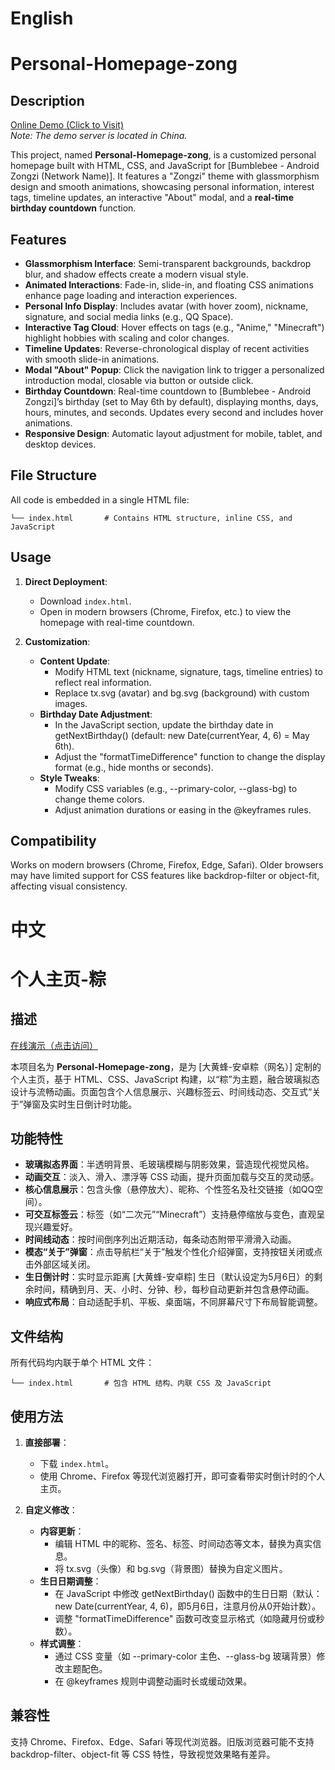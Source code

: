 # English  

# Personal-Homepage-zong  


## Description  
[Online Demo (Click to Visit)](https://www.rockaz.top/banburubi/)  
*Note: The demo server is located in China.*  

This project, named **Personal-Homepage-zong**, is a customized personal homepage built with HTML, CSS, and JavaScript for [Bumblebee - Android Zongzi (Network Name)]. It features a "Zongzi" theme with glassmorphism design and smooth animations, showcasing personal information, interest tags, timeline updates, an interactive "About" modal, and a **real-time birthday countdown** function.  


## Features  
- **Glassmorphism Interface**: Semi-transparent backgrounds, backdrop blur, and shadow effects create a modern visual style.  
- **Animated Interactions**: Fade-in, slide-in, and floating CSS animations enhance page loading and interaction experiences.  
- **Personal Info Display**: Includes avatar (with hover zoom), nickname, signature, and social media links (e.g., QQ Space).  
- **Interactive Tag Cloud**: Hover effects on tags (e.g., "Anime," "Minecraft") highlight hobbies with scaling and color changes.  
- **Timeline Updates**: Reverse-chronological display of recent activities with smooth slide-in animations.  
- **Modal "About" Popup**: Click the navigation link to trigger a personalized introduction modal, closable via button or outside click.  
- **Birthday Countdown**: Real-time countdown to [Bumblebee - Android Zongzi]’s birthday (set to May 6th by default), displaying months, days, hours, minutes, and seconds. Updates every second and includes hover animations.  
- **Responsive Design**: Automatic layout adjustment for mobile, tablet, and desktop devices.  


## File Structure  
All code is embedded in a single HTML file:  
```  
└── index.html       # Contains HTML structure, inline CSS, and JavaScript  
```  


## Usage  
1. **Direct Deployment**:  
   - Download `index.html`.  
   - Open in modern browsers (Chrome, Firefox, etc.) to view the homepage with real-time countdown.  

2. **Customization**:  
   - **Content Update**:  
     - Modify HTML text (nickname, signature, tags, timeline entries) to reflect real information.  
     - Replace tx.svg (avatar) and bg.svg (background) with custom images.  
   - **Birthday Date Adjustment**:  
     - In the JavaScript section, update the birthday date in getNextBirthday() (default: new Date(currentYear, 4, 6) = May 6th).  
     - Adjust the "formatTimeDifference" function to change the display format (e.g., hide months or seconds).  
   - **Style Tweaks**:  
     - Modify CSS variables (e.g., --primary-color, --glass-bg) to change theme colors.  
     - Adjust animation durations or easing in the @keyframes rules.  


## Compatibility  
Works on modern browsers (Chrome, Firefox, Edge, Safari). Older browsers may have limited support for CSS features like backdrop-filter or object-fit, affecting visual consistency.  


# 中文  

# 个人主页-粽  


## 描述  
[在线演示（点击访问）](https://www.rockaz.top/banburubi/)   

本项目名为 **Personal-Homepage-zong**，是为 [大黄蜂-安卓粽（网名）] 定制的个人主页，基于 HTML、CSS、JavaScript 构建，以“粽”为主题，融合玻璃拟态设计与流畅动画。页面包含个人信息展示、兴趣标签云、时间线动态、交互式“关于”弹窗及实时生日倒计时功能。  


## 功能特性  
- **玻璃拟态界面**：半透明背景、毛玻璃模糊与阴影效果，营造现代视觉风格。  
- **动画交互**：淡入、滑入、漂浮等 CSS 动画，提升页面加载与交互的灵动感。  
- **核心信息展示**：包含头像（悬停放大）、昵称、个性签名及社交链接（如QQ空间）。  
- **可交互标签云**：标签（如“二次元”“Minecraft”）支持悬停缩放与变色，直观呈现兴趣爱好。  
- **时间线动态**：按时间倒序列出近期活动，每条动态附带平滑滑入动画。  
- **模态“关于”弹窗**：点击导航栏“关于”触发个性化介绍弹窗，支持按钮关闭或点击外部区域关闭。  
- **生日倒计时**：实时显示距离 [大黄蜂-安卓粽] 生日（默认设定为5月6日）的剩余时间，精确到月、天、小时、分钟、秒，每秒自动更新并包含悬停动画。  
- **响应式布局**：自动适配手机、平板、桌面端，不同屏幕尺寸下布局智能调整。  


## 文件结构  
所有代码均内联于单个 HTML 文件：  
```  
└── index.html       # 包含 HTML 结构、内联 CSS 及 JavaScript
```  


## 使用方法  
1. **直接部署**：  
   - 下载 `index.html`。  
   - 使用 Chrome、Firefox 等现代浏览器打开，即可查看带实时倒计时的个人主页。  

2. **自定义修改**：  
   - **内容更新**：  
     - 编辑 HTML 中的昵称、签名、标签、时间动态等文本，替换为真实信息。  
     - 将 tx.svg（头像）和 bg.svg（背景图）替换为自定义图片。  
   - **生日日期调整**：  
     - 在 JavaScript 中修改 getNextBirthday() 函数中的生日日期（默认：new Date(currentYear, 4, 6)，即5月6日，注意月份从0开始计数）。  
     - 调整 "formatTimeDifference" 函数可改变显示格式（如隐藏月份或秒数）。  
   - **样式调整**：  
     - 通过 CSS 变量（如 --primary-color 主色、--glass-bg 玻璃背景）修改主题配色。  
     - 在 @keyframes 规则中调整动画时长或缓动效果。  


## 兼容性  
支持 Chrome、Firefox、Edge、Safari 等现代浏览器。旧版浏览器可能不支持 backdrop-filter、object-fit 等 CSS 特性，导致视觉效果略有差异。
